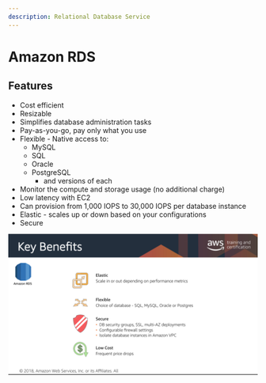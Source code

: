 ```yaml
---
description: Relational Database Service
---
```


# Amazon RDS

## Features

* Cost efficient 
* Resizable 
* Simplifies database administration tasks
* Pay-as-you-go, pay only what you use 
* Flexible - Native access to:
  * MySQL 
  * SQL
  * Oracle
  * PostgreSQL 
    * and versions of each
* Monitor the compute and storage usage \(no additional charge\)
* Low latency with EC2
* Can provision from 1,000 IOPS to 30,000 IOPS per database instance 
* Elastic - scales up or down based on your configurations 
* Secure 

![Amazon RDS \(aws.training\)](../.gitbook/assets/screen-shot-2019-10-27-at-10.42.09-am.png)



